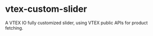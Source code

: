 # vtex-custom-slider
A VTEX IO fully customized slider, using VTEX public APIs for product fetching.
